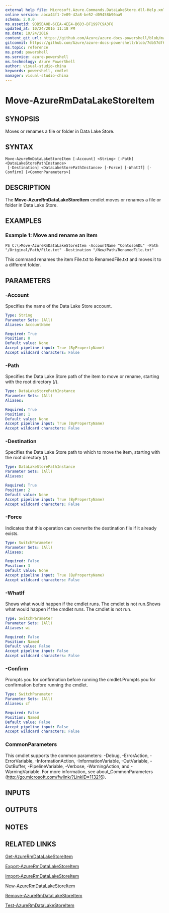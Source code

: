```yaml
---
external help file: Microsoft.Azure.Commands.DataLakeStore.dll-Help.xml
online version: abca44f1-2e09-42a8-be52-d09458b90aa9
schema: 2.0.0
ms.assetid: 9DB5BA0B-6CEA-4EE4-B6D3-BF1997C9A3F8
updated_at: 10/24/2016 11:18 PM
ms.date: 10/24/2016
content_git_url: https://github.com/Azure/azure-docs-powershell/blob/master/azureps-cmdlets-docs/ResourceManager/AzureRM.DataLakeStore/v3.0.0/Move-AzureRmDataLakeStoreItem.md
gitcommit: https://github.com/Azure/azure-docs-powershell/blob/7db57df6b5e709a7c001e6de362a1240d7583ae8/azureps-cmdlets-docs/ResourceManager/AzureRM.DataLakeStore/v3.0.0/Move-AzureRmDataLakeStoreItem.md
ms.topic: reference
ms.prod: powershell
ms.service: azure-powershell
ms.technology: Azure PowerShell
author: visual-studio-china
keywords: powershell, cmdlet
manager: visual-studio-china
---
```


# Move-AzureRmDataLakeStoreItem

## SYNOPSIS
Moves or renames a file or folder in Data Lake Store.

## SYNTAX

```
Move-AzureRmDataLakeStoreItem [-Account] <String> [-Path] <DataLakeStorePathInstance>
 [-Destination] <DataLakeStorePathInstance> [-Force] [-WhatIf] [-Confirm] [<CommonParameters>]
```

## DESCRIPTION
The **Move-AzureRmDataLakeStoreItem** cmdlet moves or renames a file or folder in Data Lake Store.

## EXAMPLES

### Example 1: Move and rename an item
```
PS C:\>Move-AzureRmDataLakeStoreItem -AccountName "ContosoADL" -Path "/Original/Path/File.txt" -Destination "/New/Path/RenamedFile.txt"
```

This command renames the item File.txt to RenamedFile.txt and moves it to a different folder.

## PARAMETERS

### -Account
Specifies the name of the Data Lake Store account.

```yaml
Type: String
Parameter Sets: (All)
Aliases: AccountName

Required: True
Position: 0
Default value: None
Accept pipeline input: True (ByPropertyName)
Accept wildcard characters: False
```

### -Path
Specifies the Data Lake Store path of the item to move or rename, starting with the root directory (/).

```yaml
Type: DataLakeStorePathInstance
Parameter Sets: (All)
Aliases: 

Required: True
Position: 1
Default value: None
Accept pipeline input: True (ByPropertyName)
Accept wildcard characters: False
```

### -Destination
Specifies the Data Lake Store path to which to move the item, starting with the root directory (/).

```yaml
Type: DataLakeStorePathInstance
Parameter Sets: (All)
Aliases: 

Required: True
Position: 2
Default value: None
Accept pipeline input: True (ByPropertyName)
Accept wildcard characters: False
```

### -Force
Indicates that this operation can overwrite the destination file if it already exists.

```yaml
Type: SwitchParameter
Parameter Sets: (All)
Aliases: 

Required: False
Position: 3
Default value: None
Accept pipeline input: True (ByPropertyName)
Accept wildcard characters: False
```

### -WhatIf
Shows what would happen if the cmdlet runs.
The cmdlet is not run.Shows what would happen if the cmdlet runs.
The cmdlet is not run.

```yaml
Type: SwitchParameter
Parameter Sets: (All)
Aliases: wi

Required: False
Position: Named
Default value: False
Accept pipeline input: False
Accept wildcard characters: False
```

### -Confirm
Prompts you for confirmation before running the cmdlet.Prompts you for confirmation before running the cmdlet.

```yaml
Type: SwitchParameter
Parameter Sets: (All)
Aliases: cf

Required: False
Position: Named
Default value: False
Accept pipeline input: False
Accept wildcard characters: False
```

### CommonParameters
This cmdlet supports the common parameters: -Debug, -ErrorAction, -ErrorVariable, -InformationAction, -InformationVariable, -OutVariable, -OutBuffer, -PipelineVariable, -Verbose, -WarningAction, and -WarningVariable. For more information, see about_CommonParameters (http://go.microsoft.com/fwlink/?LinkID=113216).

## INPUTS

## OUTPUTS

## NOTES

## RELATED LINKS

[Get-AzureRmDataLakeStoreItem](.\Get-AzureRmDataLakeStoreItem.md)

[Export-AzureRmDataLakeStoreItem](.\Export-AzureRmDataLakeStoreItem.md)

[Import-AzureRmDataLakeStoreItem](.\Import-AzureRmDataLakeStoreItem.md)

[New-AzureRmDataLakeStoreItem](.\New-AzureRmDataLakeStoreItem.md)

[Remove-AzureRmDataLakeStoreItem](.\Remove-AzureRmDataLakeStoreItem.md)

[Test-AzureRmDataLakeStoreItem](.\Test-AzureRmDataLakeStoreItem.md)


